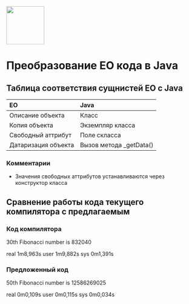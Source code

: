 <img src="https://www.yegor256.com/images/books/elegant-objects/cactus.svg" height="100px" />

# Преобразование EO кода в Jаva

## Таблица соответствия сущнистей EO с Java

| EO | Java |
|:---|:-----|
| Описание объекта | Класс |
| Копия объекта | Экземпляр класса |
| Свободный аттрибут | Поле скласса |
| Датаризация объекта | Вызов метода _getData() |

### Комментарии
 * Значения свободных аттрибутов устанавливаются через конструктор класса

## Сравнение работы кода текущего компилятора с предлагаемым

### Код компилятора
30th Fibonacci number is 832040

real    1m8,963s
user    1m9,882s
sys     0m1,391s

### Предложенный код
50th Fibonacci number is 12586269025


real    0m0,109s
user    0m0,115s
sys     0m0,034s
